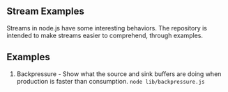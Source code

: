 ## Stream Examples

Streams in node.js have some interesting behaviors. The repository is intended to make streams easier to comprehend, through examples.

## Examples
1. Backpressure - Show what the source and sink buffers are doing when production is faster than consumption. `node lib/backpressure.js`
